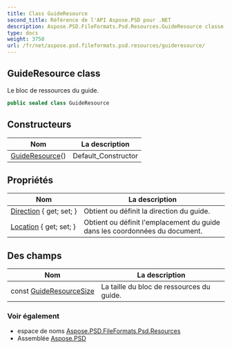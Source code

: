 ```yaml
---
title: Class GuideResource
second_title: Référence de l'API Aspose.PSD pour .NET
description: Aspose.PSD.FileFormats.Psd.Resources.GuideResource classe. Le bloc de ressources du guide.
type: docs
weight: 3750
url: /fr/net/aspose.psd.fileformats.psd.resources/guideresource/
---
```

## GuideResource class

Le bloc de ressources du guide.

```csharp
public sealed class GuideResource
```

## Constructeurs

| Nom | La description |
| --- | --- |
| [GuideResource](guideresource/)() | Default_Constructor |

## Propriétés

| Nom | La description |
| --- | --- |
| [Direction](../../aspose.psd.fileformats.psd.resources/guideresource/direction/) { get; set; } | Obtient ou définit la direction du guide. |
| [Location](../../aspose.psd.fileformats.psd.resources/guideresource/location/) { get; set; } | Obtient ou définit l'emplacement du guide dans les coordonnées du document. |

## Des champs

| Nom | La description |
| --- | --- |
| const [GuideResourceSize](../../aspose.psd.fileformats.psd.resources/guideresource/guideresourcesize/) | La taille du bloc de ressources du guide. |

### Voir également

* espace de noms [Aspose.PSD.FileFormats.Psd.Resources](../../aspose.psd.fileformats.psd.resources/)
* Assemblée [Aspose.PSD](../../)


